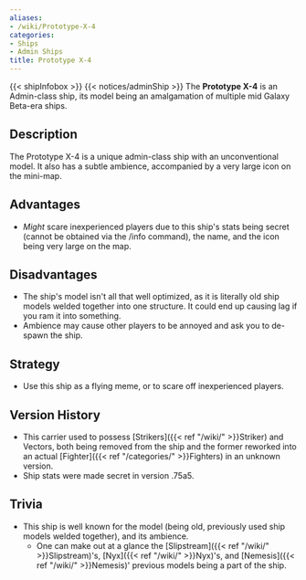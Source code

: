 ```yaml
---
aliases:
- /wiki/Prototype-X-4
categories:
- Ships
- Admin Ships
title: Prototype X-4
---
```


{{< shipInfobox >}} {{< notices/adminShip >}} The **Prototype X-4** is an Admin-class ship, its model being an amalgamation of multiple mid Galaxy Beta-era ships. 

## Description

The Prototype X-4 is a unique admin-class ship with an unconventional model. It also has a subtle ambience, accompanied by a very large icon on the mini-map.

## Advantages

- _Might_ scare inexperienced players due to this ship's stats being secret (cannot be obtained via the /info command), the name, and the icon being very large on the map.

## Disadvantages

- The ship's model isn't all that well optimized, as it is literally old ship models welded together into one structure. It could end up causing lag if you ram it into something.
- Ambience may cause other players to be annoyed and ask you to de-spawn the ship.

## Strategy

- Use this ship as a flying meme, or to scare off inexperienced players.

## Version History 

- This carrier used to possess [Strikers]({{< ref "/wiki/" >}}Striker) and Vectors, both being removed from the ship and the former reworked into an actual [Fighter]({{< ref "/categories/" >}}Fighters) in an unknown version.
- Ship stats were made secret in version .75a5.

## Trivia

- This ship is well known for the model (being old, previously used ship models welded together), and its ambience.
  - One can make out at a glance the [Slipstream]({{< ref "/wiki/" >}}Slipstream)'s, [Nyx]({{< ref "/wiki/" >}}Nyx)'s, and [Nemesis]({{< ref "/wiki/" >}}Nemesis)' previous models being a part of the ship.